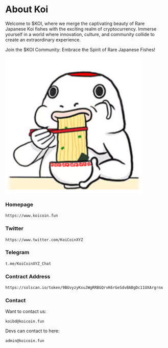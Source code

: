 # About Koi
Welcome to $KOI, where we merge the captivating beauty of Rare Japanese Koi fishes with the exciting realm of cryptocurrency. Immerse yourself in a world where innovation, culture, and community collide to create an extraordinary experience.

Join the $KOI Community: Embrace the Spirit of Rare Japanese Fishes!

![Example Image](./Koi.png)

### Homepage

```
https://www.koicoin.fun
```

### Twitter

```
https://www.twitter.com/KoiCoinXYZ
```

### Telegram

```
t.me/KoiCoinXYZ_Chat
```

### Contract Address

```
https://solscan.io/token/9BUvyzyKxuJWgRRBGQrvK6rGeSdvBABgDc11UXArgrnx
```


### Contact

Want to contact us:

```
koibd@koicoin.fun
```

Devs can contact to here:
```
admin@koicoin.fun
```




